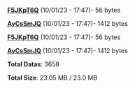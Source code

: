 [**F5JKpT6Q**](/data/F5JKpT6Q.txt) (10/01/23 - 17:47)- 56 bytes

[**AyCsSmJQ**](/data/AyCsSmJQ.txt) (10/01/23 - 17:47)- 1412 bytes

[**F5JKpT6Q**](/data/F5JKpT6Q.txt) (10/01/23 - 17:47)- 56 bytes

[**AyCsSmJQ**](/data/AyCsSmJQ.txt) (10/01/23 - 17:47)- 1412 bytes

**Total Datas**: 3658

**Total Size**: 23.05 MB / 23.0 MB